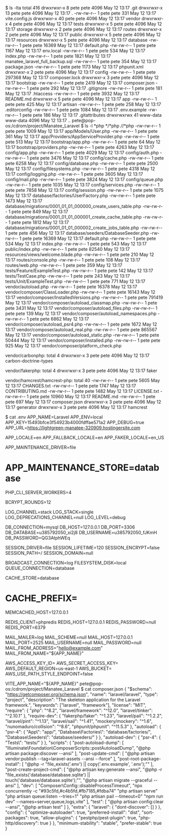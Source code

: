 $ ls -lta
total 416
drwxrwxr-x  8 pete     pete       4096 May 12 13:17 .git
drwxrwxr-x 13 pete     pete       4096 May 12 13:17 .
-rw-rw-r--  1 pete     pete        331 May 12 13:17 vite.config.js
drwxrwxr-x 40 pete     pete       4096 May 12 13:17 vendor
drwxrwxr-x  4 pete     pete       4096 May 12 13:17 tests
drwxrwxr-x  5 pete     pete       4096 May 12 13:17 storage
drwxrwxr-x  2 pete     pete       4096 May 12 13:17 routes
drwxrwxr-x  2 pete     pete       4096 May 12 13:17 public
drwxrwxr-x  5 pete     pete       4096 May 12 13:17 resources
drwxrwxr-x  5 pete     pete       4096 May 12 13:17 database
-rw-rw-r--  1 pete     pete      16369 May 12 13:17 default.php
-rw-rw-r--  1 pete     pete       1167 May 12 13:17 env.local
-rw-rw-r--  1 pete     pete        534 May 12 13:17 index.php
-rw-rw-r--  1 pete     pete       1821 May 12 13:17 manatee_laravel_full_backup.sql
-rw-rw-r--  1 pete     pete        354 May 12 13:17 package.json
-rw-rw-r--  1 pete     pete       1173 May 12 13:17 phpunit.xml
drwxrwxr-x  2 pete     pete       4096 May 12 13:17 config
-rw-rw-r--  1 pete     pete     297368 May 12 13:17 composer.lock
drwxrwxr-x  3 pete     pete       4096 May 12 13:17 bootstrap
-rw-rw-r--  1 pete     pete       2419 May 12 13:17 composer.json
-rw-rw-r--  1 pete     pete        292 May 12 13:17 .gitignore
-rw-rw-r--  1 pete     pete        181 May 12 13:17 .htaccess
-rw-rw-r--  1 pete     pete       3932 May 12 13:17 README.md
drwxrwxr-x  5 pete     pete       4096 May 12 13:17 app
-rw-rw-r--  1 pete     pete        425 May 12 13:17 artisan
-rw-rw-r--  1 pete     pete        258 May 12 13:17 .editorconfig
-rw-rw-r--  1 pete     pete       1084 May 12 13:17 .env.example
-rw-rw-r--  1 pete     pete        186 May 12 13:17 .gitattributes
drwxrwxrwx 41 www-data www-data   4096 May 12 13:17 ..
pete@pop-os:/cdrom/project/Manatee_Laravel
$ ls -l *php */*php */*/*php
-rw-rw-r-- 1 pete pete   1009 May 12 13:17 app/Models/User.php
-rw-rw-r-- 1 pete pete    361 May 12 13:17 app/Providers/AppServiceProvider.php
-rw-rw-r-- 1 pete pete    513 May 12 13:17 bootstrap/app.php
-rw-rw-r-- 1 pete pete     64 May 12 13:17 bootstrap/providers.php
-rw-rw-r-- 1 pete pete   4263 May 12 13:17 config/app.php
-rw-rw-r-- 1 pete pete   4029 May 12 13:17 config/auth.php
-rw-rw-r-- 1 pete pete   3476 May 12 13:17 config/cache.php
-rw-rw-r-- 1 pete pete   6258 May 12 13:17 config/database.php
-rw-rw-r-- 1 pete pete   2500 May 12 13:17 config/filesystems.php
-rw-rw-r-- 1 pete pete   4318 May 12 13:17 config/logging.php
-rw-rw-r-- 1 pete pete   3605 May 12 13:17 config/mail.php
-rw-rw-r-- 1 pete pete   3824 May 12 13:17 config/queue.php
-rw-rw-r-- 1 pete pete   1035 May 12 13:17 config/services.php
-rw-rw-r-- 1 pete pete   7858 May 12 13:17 config/session.php
-rw-rw-r-- 1 pete pete   1075 May 12 13:17 database/factories/UserFactory.php
-rw-rw-r-- 1 pete pete   1473 May 12 13:17 database/migrations/0001_01_01_000000_create_users_table.php
-rw-rw-r-- 1 pete pete    849 May 12 13:17 database/migrations/0001_01_01_000001_create_cache_table.php
-rw-rw-r-- 1 pete pete   1812 May 12 13:17 database/migrations/0001_01_01_000002_create_jobs_table.php
-rw-rw-r-- 1 pete pete    456 May 12 13:17 database/seeders/DatabaseSeeder.php
-rw-rw-r-- 1 pete pete  16369 May 12 13:17 default.php
-rw-rw-r-- 1 pete pete    534 May 12 13:17 index.php
-rw-rw-r-- 1 pete pete    543 May 12 13:17 public/index.php
-rw-rw-r-- 1 pete pete  82540 May 12 13:17 resources/views/welcome.blade.php
-rw-rw-r-- 1 pete pete    210 May 12 13:17 routes/console.php
-rw-rw-r-- 1 pete pete    108 May 12 13:17 routes/web.php
-rw-rw-r-- 1 pete pete    359 May 12 13:17 tests/Feature/ExampleTest.php
-rw-rw-r-- 1 pete pete    142 May 12 13:17 tests/TestCase.php
-rw-rw-r-- 1 pete pete    243 May 12 13:17 tests/Unit/ExampleTest.php
-rw-rw-r-- 1 pete pete    771 May 12 13:17 vendor/autoload.php
-rw-rw-r-- 1 pete pete  16378 May 12 13:17 vendor/composer/ClassLoader.php
-rw-rw-r-- 1 pete pete  16143 May 12 13:17 vendor/composer/InstalledVersions.php
-rw-rw-r-- 1 pete pete 791419 May 12 13:17 vendor/composer/autoload_classmap.php
-rw-rw-r-- 1 pete pete   3431 May 12 13:17 vendor/composer/autoload_files.php
-rw-rw-r-- 1 pete pete    139 May 12 13:17 vendor/composer/autoload_namespaces.php
-rw-rw-r-- 1 pete pete   6862 May 12 13:17 vendor/composer/autoload_psr4.php
-rw-rw-r-- 1 pete pete   1672 May 12 13:17 vendor/composer/autoload_real.php
-rw-rw-r-- 1 pete pete 865567 May 12 13:17 vendor/composer/autoload_static.php
-rw-rw-r-- 1 pete pete  50444 May 12 13:17 vendor/composer/installed.php
-rw-rw-r-- 1 pete pete    925 May 12 13:17 vendor/composer/platform_check.php

vendor/carbonphp:
total 4
drwxrwxr-x 3 pete pete 4096 May 12 13:17 carbon-doctrine-types

vendor/fakerphp:
total 4
drwxrwxr-x 3 pete pete 4096 May 12 13:17 faker

vendor/hamcrest/hamcrest-php:
total 40
-rw-rw-r-- 1 pete pete  5605 May 12 13:17 CHANGES.txt
-rw-rw-r-- 1 pete pete  1747 May 12 13:17 CONTRIBUTING.md
-rw-rw-r-- 1 pete pete  1482 May 12 13:17 LICENSE.txt
-rw-rw-r-- 1 pete pete 10960 May 12 13:17 README.md
-rw-rw-r-- 1 pete pete   697 May 12 13:17 composer.json
drwxrwxr-x 3 pete pete  4096 May 12 13:17 generator
drwxrwxr-x 3 pete pete  4096 May 12 13:17 hamcrest

$ cat .env
APP_NAME=Laravel
APP_ENV=local
APP_KEY=15493bfce3f54923b4000fdffae571a2
APP_DEBUG=true
APP_URL=https://lightgreen-manatee-320909.hostingersite.com

APP_LOCALE=en
APP_FALLBACK_LOCALE=en
APP_FAKER_LOCALE=en_US

APP_MAINTENANCE_DRIVER=file
# APP_MAINTENANCE_STORE=database

PHP_CLI_SERVER_WORKERS=4

BCRYPT_ROUNDS=12

LOG_CHANNEL=stack
LOG_STACK=single
LOG_DEPRECATIONS_CHANNEL=null
LOG_LEVEL=debug

DB_CONNECTION=mysql
DB_HOST=127.0.0.1
DB_PORT=3306
DB_DATABASE=u385792050_xi2j8
DB_USERNAME=u385792050_fJKmH
DB_PASSWORD=QG3AtphWEq

SESSION_DRIVER=file
SESSION_LIFETIME=120
SESSION_ENCRYPT=false
SESSION_PATH=/
SESSION_DOMAIN=null

BROADCAST_CONNECTION=log
FILESYSTEM_DISK=local
QUEUE_CONNECTION=database

CACHE_STORE=database
# CACHE_PREFIX=

MEMCACHED_HOST=127.0.0.1

REDIS_CLIENT=phpredis
REDIS_HOST=127.0.0.1
REDIS_PASSWORD=null
REDIS_PORT=6379

MAIL_MAILER=log
MAIL_SCHEME=null
MAIL_HOST=127.0.0.1
MAIL_PORT=2525
MAIL_USERNAME=null
MAIL_PASSWORD=null
MAIL_FROM_ADDRESS="hello@example.com"
MAIL_FROM_NAME="${APP_NAME}"

AWS_ACCESS_KEY_ID=
AWS_SECRET_ACCESS_KEY=
AWS_DEFAULT_REGION=us-east-1
AWS_BUCKET=
AWS_USE_PATH_STYLE_ENDPOINT=false

VITE_APP_NAME="${APP_NAME}"
pete@pop-os:/cdrom/project/Manatee_Laravel
$ cat composer.json 
{
    "$schema": "https://getcomposer.org/schema.json",
    "name": "laravel/laravel",
    "type": "project",
    "description": "The skeleton application for the Laravel framework.",
    "keywords": ["laravel", "framework"],
    "license": "MIT",
    "require": {
        "php": "^8.2",
        "laravel/framework": "^12.0",
        "laravel/tinker": "^2.10.1"
    },
    "require-dev": {
        "fakerphp/faker": "^1.23",
        "laravel/pail": "^1.2.2",
        "laravel/pint": "^1.13",
        "laravel/sail": "^1.41",
        "mockery/mockery": "^1.6",
        "nunomaduro/collision": "^8.6",
        "phpunit/phpunit": "^11.5.3"
    },
    "autoload": {
        "psr-4": {
            "App\\": "app/",
            "Database\\Factories\\": "database/factories/",
            "Database\\Seeders\\": "database/seeders/"
        }
    },
    "autoload-dev": {
        "psr-4": {
            "Tests\\": "tests/"
        }
    },
    "scripts": {
        "post-autoload-dump": [
            "Illuminate\\Foundation\\ComposerScripts::postAutoloadDump",
            "@php artisan package:discover --ansi"
        ],
        "post-update-cmd": [
            "@php artisan vendor:publish --tag=laravel-assets --ansi --force"
        ],
        "post-root-package-install": [
            "@php -r \"file_exists('.env') || copy('.env.example', '.env');\""
        ],
        "post-create-project-cmd": [
            "@php artisan key:generate --ansi",
            "@php -r \"file_exists('database/database.sqlite') || touch('database/database.sqlite');\"",
            "@php artisan migrate --graceful --ansi"
        ],
        "dev": [
            "Composer\\Config::disableProcessTimeout",
            "npx concurrently -c \"#93c5fd,#c4b5fd,#fb7185,#fdba74\" \"php artisan serve\" \"php artisan queue:listen --tries=1\" \"php artisan pail --timeout=0\" \"npm run dev\" --names=server,queue,logs,vite"
        ],
        "test": [
            "@php artisan config:clear --ansi",
            "@php artisan test"
        ]
    },
    "extra": {
        "laravel": {
            "dont-discover": []
        }
    },
    "config": {
        "optimize-autoloader": true,
        "preferred-install": "dist",
        "sort-packages": true,
        "allow-plugins": {
            "pestphp/pest-plugin": true,
            "php-http/discovery": true
        }
    },
    "minimum-stability": "stable",
    "prefer-stable": true
}

